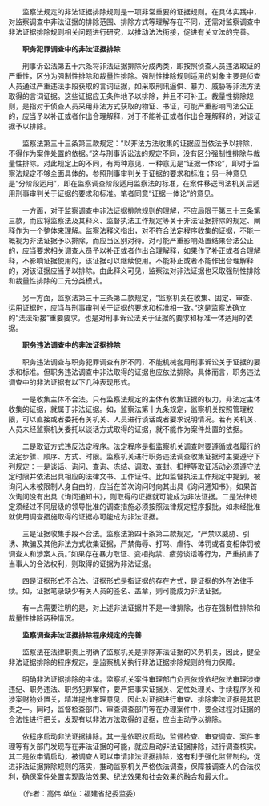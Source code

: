 　　监察法规定的非法证据排除规则是一项非常重要的证据规则。在具体实践中，对监察调查中非法证据的排除范围、排除方式等理解存在不同，还需对监察调查中非法证据排除规则相关问题进行研究，以推动法法衔接，促进有关立法的完善。

　　**职务犯罪调查中的非法证据排除**

　　刑事诉讼法第五十六条将非法证据排除分成两类，即按照侦查人员违法取证的严重性，区分为强制性排除和裁量性排除。强制性排除规则适用的对象主要是侦查人员通过严重违法手段获取的言词证据，如采取刑讯逼供、暴力、威胁等非法方法取得的言词证据。这些证据应无条件地予以排除，并且不可补正。裁量性排除规则，是指对于侦查人员采用非法方式获取的物证、书证，可能严重影响司法公正的，应当予以补正或者作出合理解释，对于不能补正或者作出合理解释的，对该证据予以排除。

　　监察法第三十三条第三款规定：“以非法方法收集的证据应当依法予以排除，不得作为案件处置的依据。”这与刑事诉讼法的规定不同，没有区分强制性排除与裁量性排除。对此规定上的不同，有两种意见，一种意见是“证据一体论”，即对于监察法规定不够全面具体的，参照刑事审判关于证据的要求和标准；另一种意见是“分阶段运用”，即在监察调查阶段适用监察法的标准，在案件移送司法机关后适用刑事审判关于证据的要求和标准。笔者同意“证据一体论”的意见。

　　一方面，对于监察调查中非法证据排除规则的理解，不应局限于第三十三条第三款，而应将监察法及其释义、监督执法工作规定等关于非法证据排除的规定、阐释作为一个整体来理解。监察法释义指出，对不符合法定程序收集的证据，不能一概视为非法证据予以排除，而应当区别对待。对可能严重影响处置结果合法公正的，应当要求相关调查人员予以补正或者作出合理解释，如果作了补正或者合理解释，不影响证据使用的，该证据可以继续使用。不能补正或者不能作出合理解释的，对该证据应当予以排除。由此释义可见，监察法对非法证据也采取强制性排除和裁量性排除的二元分类模式。

　　另一方面，监察法第三十三条第二款规定，“监察机关在收集、固定、审查、运用证据时，应当与刑事审判关于证据的要求和标准相一致。”这是监察法确立的“法法衔接”重要要求，也是对刑事诉讼法关于证据的要求和标准一体适用的依据。

　　**职务违法调查中的非法证据排除**

　　职务违法调查与职务犯罪调查有所不同，不能机械套用刑事诉讼关于证据的要求和标准。但职务违法调查中非法取得的证据也应依法排除，具体而言，职务违法调查中的非法证据有以下几种表现形式。

　　一是收集主体不合法。只有监察法规定的主体有收集证据的权力，非法定主体收集的证据，就属于非法证据。如，监察法第十九条规定，监察机关按照管理权限，可以直接或者委托有关机关、人员进行谈话或者要求说明情况。若有关机关、人员未经监察机关委托以谈话方式取得的证据，就不能作为案件处置的依据。

　　二是取证方式违反法定程序。法定程序是指监察机关调查时要遵循或者履行的法定步骤、顺序、方式、时限。监察机关进行职务违法调查收集证据时主要遵守下列规定：一是谈话、询问、查询、冻结、调取、查封、扣押等取证活动必须遵守法定时限并依法出具相应的法律文书、工作证件。比如监督执法工作规定中提到，被询问人未被限制人身自由的，应当在首次询问时向其出具《询问通知书》，如果首次询问没有出具《询问通知书》，则取得的证据就可能成为非法证据。二是法律规定须经过不同层级的领导批准的调查措施必须按照法律规定程序报批，如未经批准就使用调查措施取得的证据亦可能成为非法证据。

　　三是证据收集手段不合法。监察法第四十条第二款规定，“严禁以威胁、引诱、欺骗及其他非法方式收集证据，严禁侮辱、打骂、虐待、体罚或者变相体罚被调查人和涉案人员。”如果存在暴力取证、变相拘禁、疲劳谈话等行为，严重损害了当事人的合法权利，则取得的证据为非法证据。

　　四是证据形式不合法。证据形式是指证据的存在方式，是证据的外在法律手续。如，证据笔录缺少有关人员的签名、盖章，则可能成为非法证据。

　　有一点需要注明的是，对上述非法证据并不是一律排除，也存在强制性排除和裁量性排除两种情况。

　　**监察调查非法证据排除程序规定的完善**

　　监察法在法律职责上明确了监察机关是排除非法证据的义务机关，因此，健全非法证据排除的程序规定，是监察机关执行非法证据排除规则的有力保障。

　　明确非法证据排除的主体。监察机关案件审理部门负责依规依纪依法审理涉嫌违纪、职务违法、职务犯罪案件，要严把事实证据关、定性处理关、手续程序关和涉案财物处置关，精准提出审理意见，因此对证据进行审查、排除非法证据是其职责之一。同时，监督检查部门、审查调查部门等在办理案件中，要全过程对证据的合法性进行把关，发现有以非法方法取得的证据，应当主动予以排除。

　　依程序启动非法证据排除。其一是依职权启动，监督检查、审查调查、案件审理等有关部门发现存在非法证据的可能，就应启动非法证据排除，进行调查核实。其二是依申请启动，被调查人可以申请非法证据排除，这有利于强化监督制约，促进非法证据排除规则的落实，推动监察机关严格依法调查，保障被调查人的合法权利，确保案件处置实现政治效果、纪法效果和社会效果的融合和最大化。

　　（作者：高伟 单位：福建省纪委监委）